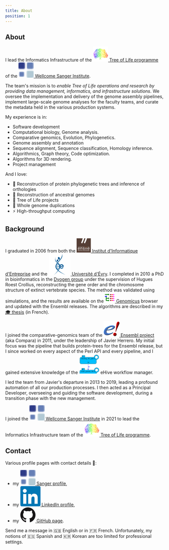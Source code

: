 ```yaml
---
title: About
position: 1
---
```


## About

I lead the Informatics Infrastructure of the [![icon](/assets/img/icon/tol.png) Tree of Life
programme](https://www.sanger.ac.uk/programme/tree-of-life/) of the
[![icon](/assets/img/icon/sanger.png) Wellcome Sanger Institute](https://www.sanger.ac.uk/).

The team's mission is to _enable Tree of Life operations and research by
providing data management, informatics, and infrastructure solutions_.
We oversee the implementation and delivery of the genome assembly pipelines,
implement large-scale genome analyses for the faculty teams, and curate the
metadata held in the various production systems.

My experience is in:

* Software development
* Computational biology, Genome analysis.
* Comparative genomics, Evolution, Phylogenetics.
* Genome assembly and annotation
* Sequence alignment, Sequence classification, Homology inference.
* Algorithmics, Graph theory, Code optimization.
* Algorithms for 3D rendering.
* Project management

And I love:

* &#x1F52D; Reconstruction of protein phylogenetic trees and inference of
  orthologies
* &#x1F52E; Reconstruction of ancestral genomes
* &#x1F333; Tree of Life projects
* &#x1F465; Whole genome duplications
* &#x26A1; High-throughput computing

## Background

I graduated in 2006 from both the [![icon](/assets/img/icon/ensiie.png) Institut d\'Informatique
d\'Entreprise](http://www.ensiie.fr) and the [![icon](/assets/img/icon/evry.png) Université
d\'Évry](http://www.univ-evry.fr/). I completed in 2010 a PhD in
bioinformatics in the [Dyogen
group](http://www.biologie.ens.fr/dyogen/?lang=en) under the supervision
of Hugues Roest Crollius, reconstructing the gene order and the
chromosome structure of extinct vertebrate species. The method was
validated using simulations, and the results are available on the
[![icon](/assets/img/icon/genomicus.png) Genomicus](http://www.dyogen.ens.fr/genomicus/) browser and updated
with the Ensembl releases. The algorithms are described in my
[&#x1F393; thesis](http://hal.archives-ouvertes.fr/docs/00/55/21/38/PDF/these.pdf)
(in French).

I joined the comparative-genomics team of the [![icon](/assets/img/icon/ensembl.png) Ensembl
project](http://www.ensembl.org) (aka Compara) in 2011, under
the leadership of Javier Herrero. My initial focus was the pipeline that
builds protein-trees for the Ensembl release, but I since worked on
every aspect of the Perl API and every pipeline, and I gained
extensive knowledge of the ![icon](/assets/img/icon/guihive.png) eHive workflow
manager.

I led the team from Javier\'s departure in 2013 to 2019, leading a profound
automation of all our production processes. I then acted as a Principal Developer,
overseeing and guiding the software development, during a transition phase
with the new management.

I joined the [![icon](/assets/img/icon/sanger.png) Wellcome Sanger Institute](https://www.sanger.ac.uk/)
in 2021 to lead the Informatics Infrastructure team of the
[![icon](/assets/img/icon/tol.png) Tree of Life programme](https://www.sanger.ac.uk/programme/tree-of-life/).

## Contact

Various profile pages with contact details &#x1F44B;:

* my [![icon](/assets/img/icon/sanger.png) Sanger profile](https://www.sanger.ac.uk/person/muffato-matthieu/),
* my [![icon](/assets/img/icon/linkedin.png) LinkedIn profile](https://uk.linkedin.com/in/matthieu-muffato),
* my [![icon](/assets/img/icon/github.png) GitHub page](https://github.com/muffato).

Send me a message in &#x1F1EC;&#x1F1E7; English or in &#x1F1EB;&#x1F1F7; French.
Unfortunately, my notions of &#x1F1EA;&#x1F1F8; Spanish and
&#x1F1F0;&#x1F1F7; Korean are too limited for professional settings.

